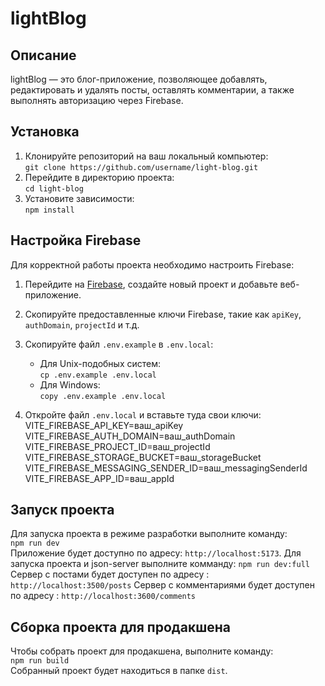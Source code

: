 # lightBlog

## Описание

lightBlog — это блог-приложение, позволяющее добавлять, редактировать и удалять посты, оставлять комментарии, а также выполнять авторизацию через Firebase.

## Установка

1. Клонируйте репозиторий на ваш локальный компьютер:  
   `git clone https://github.com/username/light-blog.git`
2. Перейдите в директорию проекта:  
   `cd light-blog`
3. Установите зависимости:  
   `npm install`

## Настройка Firebase

Для корректной работы проекта необходимо настроить Firebase:

1. Перейдите на [Firebase](https://firebase.google.com/), создайте новый проект и добавьте веб-приложение.
2. Скопируйте предоставленные ключи Firebase, такие как `apiKey`, `authDomain`, `projectId` и т.д.
3. Скопируйте файл `.env.example` в `.env.local`:

   - Для Unix-подобных систем:  
     `cp .env.example .env.local`
   - Для Windows:  
     `copy .env.example .env.local`

4. Откройте файл `.env.local` и вставьте туда свои ключи:
   VITE_FIREBASE_API_KEY=ваш_apiKey
   VITE_FIREBASE_AUTH_DOMAIN=ваш_authDomain
   VITE_FIREBASE_PROJECT_ID=ваш_projectId
   VITE_FIREBASE_STORAGE_BUCKET=ваш_storageBucket
   VITE_FIREBASE_MESSAGING_SENDER_ID=ваш_messagingSenderId
   VITE_FIREBASE_APP_ID=ваш_appId

## Запуск проекта

Для запуска проекта в режиме разработки выполните команду:  
`npm run dev`  
Приложение будет доступно по адресу: `http://localhost:5173`.
Для запуска проекта и json-server выполните комманду:
`npm run dev:full`
Сервер с постами будет доступен по адресу : `http://localhost:3500/posts`
Сервер с комментариями будет доступен по адресу : `http://localhost:3600/comments`

## Сборка проекта для продакшена

Чтобы собрать проект для продакшена, выполните команду:  
`npm run build`  
Собранный проект будет находиться в папке `dist`.
